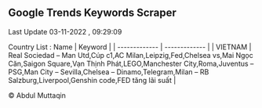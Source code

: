 

## Google Trends Keywords Scraper 
 
Last Update 03-11-2022 , 09:29:09

Country List :
 Name  | Keyword |
| ------------- | ------------- |
| VIETNAM | Real Sociedad – Man Utd,Cúp c1,AC Milan,Leipzig,Fed,Chelsea vs,Mai Ngọc Căn,Saigon Square,Vạn Thịnh Phát,LEGO,Manchester City,Roma,Juventus – PSG,Man City – Sevilla,Chelsea – Dinamo,Telegram,Milan – RB Salzburg,Liverpool,Genshin code,FED tăng lãi suất |



© Abdul Muttaqin 
